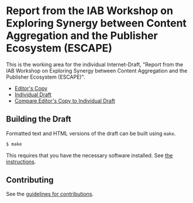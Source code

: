 # Report from the IAB Workshop on Exploring Synergy between Content Aggregation and the Publisher Ecosystem (ESCAPE)

This is the working area for the individual Internet-Draft, "Report from the IAB Workshop on Exploring Synergy between Content Aggregation and the Publisher Ecosystem (ESCAPE)".

* [Editor's Copy](https://martinthomson.github.io/escape-report/#go.draft-thomson-escape-report.html)
* [Individual Draft](https://tools.ietf.org/html/draft-thomson-escape-report)
* [Compare Editor's Copy to Individual Draft](https://martinthomson.github.io/escape-report/#go.draft-thomson-escape-report.diff)

## Building the Draft

Formatted text and HTML versions of the draft can be built using `make`.

```sh
$ make
```

This requires that you have the necessary software installed.  See
[the instructions](https://github.com/martinthomson/i-d-template/blob/master/doc/SETUP.md).


## Contributing

See the
[guidelines for contributions](https://github.com/martinthomson/escape-report/blob/master/CONTRIBUTING.md).
